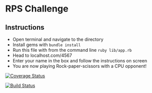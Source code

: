 # RPS Challenge

Instructions
-------

* Open terminal and navigate to the directory
* Install gems with ```bundle install```
* Run this file with from the command line ```ruby lib/app.rb```
* Head to localhost.com/4567
* Enter your name in the box and follow the instructions on screen
* You are now playing Rock-paper-scissors with a CPU opponent!


[![Coverage Status](https://coveralls.io/repos/github/GeorgeSeeger/rps-challenge/badge.svg?branch=master)](https://coveralls.io/github/GeorgeSeeger/rps-challenge?branch=master)

[![Build Status](https://travis-ci.org/GeorgeSeeger/rps-challenge.svg?branch=master)](https://travis-ci.org/GeorgeSeeger/rps-challenge)

